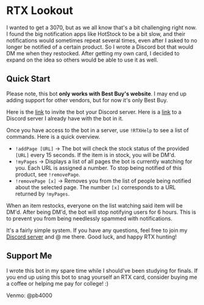 # RTX Lookout
I wanted to get a 3070, but as we all know that's a bit challenging right now. I found the big notification apps like HotStock to be a bit slow, and their notifications would sometimes repeat several times, even after I asked to no longer be notified of a certain product. So I wrote a Discord bot that would DM me when they restocked. After getting my own card, I decided to expand on the idea so others would be able to use it as well.

## Quick Start
Please note, this bot **only works with Best Buy's website**. I may end up adding support for other vendors, but for now it's only Best Buy.

Here is the [link](https://discord.com/api/oauth2/authorize?client_id=794431055721267212&permissions=84992&scope=bot) to invite the bot your Discord server. Here is a [link](https://discord.gg/gUSxkDSA4S) to a Discord server I already have with the bot in it.

Once you have access to the bot in a server, use `!RTXHelp` to see a list of commands. Here is a quick overview.

- `!addPage [URL]` -> The bot will check the stock status of the provided `[URL]` every 15 seconds. If the item is in stock, you will be DM'd.
- `!myPages` -> Displays a list of all pages the bot is currently watching for you. Each URL is assigned a number. To stop being notified of this product, see `!removePage`.
- `!removePage [x]` -> Removes you from the list of people being notified about the selected page. The number `[x]` corresponds to a URL returned by `!myPages`.

When an item restocks, everyone on the list watching said item will be DM'd. After being DM'd, the bot will stop notifying users for 6 hours. This is to prevent you from being needlessly spammed with notifications.

It's a fairly simple system. If you have any questions, feel free to join my [Discord server](https://discord.gg/gUSxkDSA4S) and @ me there. Good luck, and happy RTX hunting!

## Support Me
I wrote this bot in my spare time while I should've been studying for finals. If you end up using this bot to snag yourself an RTX card, consider buying me a coffee or helping me pay for college! :)

Venmo: @pb4000